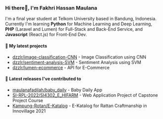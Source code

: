 ### Hi there👋, I'm Fakhri Hassan Maulana

I'm a final year student at Telkom University based in Bandung, Indonesia. Currently I'm learning **Python** for Machine Learning and Deep Learning, **PHP** (Laravel and Lumen) for Full-Stack and Back-End Service, and **Javascript** (React.js) for Front-End Dev.

#### 🌱 My latest projects

- [dzzlr/image-classification-CNN](https://github.com/dzzlr/image-classification-CNN) - Image Classification using CNN
- [dzzlr/sentiment-analysis-SVM](https://github.com/dzzlr/sentiment-analysis-SVM) - Sentiment Analysis using SVM
- [dzzlr/lumen-ecommerce](https://github.com/dzzlr/lumen-ecommerce) - API for E-Commerce 

#### 🤝 Latest releases I've contributed to

- [maulanafadilah/baby_daily](https://github.com/maulanafadilah/baby_daily) - Baby Daily App
- [SI-RPL-2022/SI4302_E_HIFARM](https://github.com/SI-RPL-2022/SI4302_E_HIFARM) - Web Application Project of Capstone Project Course
- [Kampung-Rotan/E-Katalog](https://github.com/Kampung-Rotan/E-Katalog) - E-Katalog for Rattan Craftmanship in Innovillage 2021
